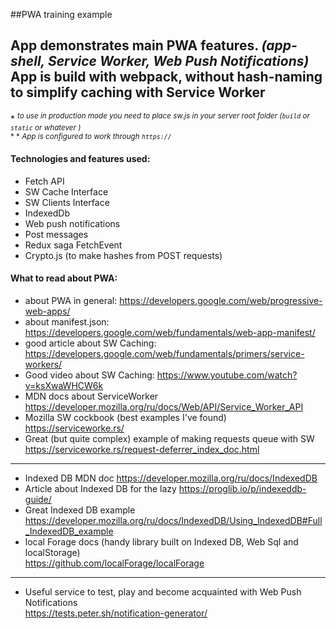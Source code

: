 ##PWA training example

App demonstrates main PWA features. *(app-shell, Service Worker, Web Push Notifications)*  
App is build with webpack, without hash-naming to simplify caching with Service Worker
---

\* <sup>*to use in production mode you need to place sw.js in your server root folder (`build` or `static` or whatever )*  
\* \* *App is configured to work through `https://`*</sup>

#### Technologies and features  used:

- Fetch API
- SW Cache Interface
- SW Clients Interface
- IndexedDb
- Web push notifications 
- Post messages
- Redux saga FetchEvent
- Crypto.js (to make hashes from POST requests)

#### What to read about PWA:

* about PWA in general:
https://developers.google.com/web/progressive-web-apps/  
* about manifest.json:
https://developers.google.com/web/fundamentals/web-app-manifest/    
* good article about SW Caching:
https://developers.google.com/web/fundamentals/primers/service-workers/  
* Good video about SW Caching: 
https://www.youtube.com/watch?v=ksXwaWHCW6k
* MDN docs about ServiceWorker 
https://developer.mozilla.org/ru/docs/Web/API/Service_Worker_API
* Mozilla SW cockbook (best examples I've found) 
https://serviceworke.rs/
* Great (but quite complex) example of making requests queue with SW  
 https://serviceworke.rs/request-deferrer_index_doc.html 

------
* Indexed DB MDN doc https://developer.mozilla.org/ru/docs/IndexedDB  
* Article about Indexed DB for the lazy https://proglib.io/p/indexeddb-guide/
* Great Indexed DB example   
https://developer.mozilla.org/ru/docs/IndexedDB/Using_IndexedDB#Full_IndexedDB_example
* local Forage docs (handy library built on Indexed DB, Web Sql and localStorage)  
https://github.com/localForage/localForage
----
* Useful service to test, play and become acquainted with Web Push Notifications   
https://tests.peter.sh/notification-generator/

